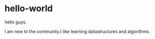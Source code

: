 # hello-world
hello guys.
 
 I am new to the community.I like learning datastructures and algorithms. 

